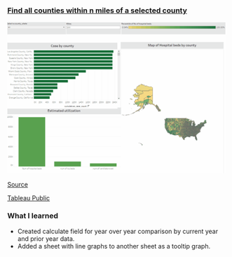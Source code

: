 
### [Find all counties within n miles of a selected county](https://github.com/JasonYao3/Tableau-Visualization/blob/master/Workout_Wednesday/Week%2036/WOW%20Week36.gif)
<img src= "https://github.com/JasonYao3/Tableau-Visualization/blob/master/Workout_Wednesday/Week%2036/WOW%20Week36.gif" width="500">

[Source](http://www.workout-wednesday.com/wow2020w37/)

[Tableau Public](https://public.tableau.com/profile/jason.yao#!/vizhome/WOW2020Week37YEAROVERYEARTREND/YoYTrend)

### What I learned
* Created calculate field for year over year comparison by current year and prior year data.
* Added a sheet with line graphs to another sheet as a tooltip graph. 

